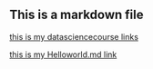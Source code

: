 ## This is a markdown file

[this is my datasciencecourse links](https://github.com/perixiaowan/datasciencecoursera)

[this is my Helloworld.md link](https://github.com/perixiaowan/datasciencecoursera/blob/master/HelloWorld.md)
